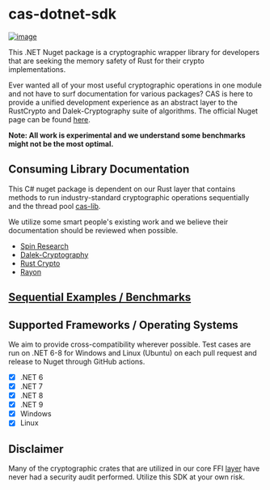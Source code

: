 # cas-dotnet-sdk

[![image](https://img.shields.io/badge/Discord-5865F2?style=for-the-badge&logo=discord&logoColor=white)](https://discord.gg/7bXXCQj45q)

This .NET Nuget package is a cryptographic wrapper library for developers that are seeking the memory safety of Rust for their crypto implementations.

Ever wanted all of your most useful cryptographic operations in one module and not have to surf documentation for various packages? 
CAS is here to provide a unified development experience as an abstract layer to the RustCrypto and Dalek-Cryptography suite of algorithms.
The official Nuget page can be found [here](https://www.nuget.org/packages/cas-dotnet-sdk).

**Note: All work is experimental and we understand some benchmarks might not be the most optimal.**

## Consuming Library Documentation
This C# nuget package is dependent on our Rust layer that contains methods to run industry-standard cryptographic operations sequentially and the thread pool [cas-lib](https://github.com/Cryptographic-API-Services/cas-lib).

We utilize some smart people's existing work and we believe their documentation should be reviewed when possible.
- [Spin Research](https://github.com/SpinResearch)
- [Dalek-Cryptography](https://github.com/dalek-cryptography)
- [Rust Crypto](https://github.com/RustCrypto)
- [Rayon](https://github.com/rayon-rs/rayon)

## [Sequential Examples / Benchmarks](./docs/EXAMPLES.md)

## Supported Frameworks / Operating Systems
We aim to provide cross-compatibility wherever possible. Test cases are run on .NET 6-8 for Windows and Linux (Ubuntu) on each pull request and release to Nuget through GitHub actions.
- [X] .NET 6
- [X] .NET 7
- [X] .NET 8
- [X] .NET 9
- [X] Windows
- [X] Linux  

## Disclaimer
Many of the cryptographic crates that are utilized in our core FFI [layer](https://github.com/Crytographic-API-Services/cas-core-lib) have never had a security audit performed. Utilize this SDK at your own risk.
